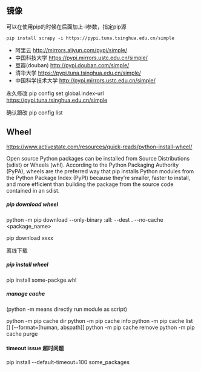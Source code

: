 
## 镜像

可以在使用pip的时候在后面加上-i参数，指定pip源

```
pip install scrapy -i https://pypi.tuna.tsinghua.edu.cn/simple
```


-  阿里云 http://mirrors.aliyun.com/pypi/simple/
-  中国科技大学 https://pypi.mirrors.ustc.edu.cn/simple/
-  豆瓣(douban) http://pypi.douban.com/simple/
-  清华大学 https://pypi.tuna.tsinghua.edu.cn/simple/
-  中国科学技术大学 http://pypi.mirrors.ustc.edu.cn/simple/


永久修改
pip config set global.index-url https://pypi.tuna.tsinghua.edu.cn/simple

确认跟改
pip config list

## Wheel 

https://www.activestate.com/resources/quick-reads/python-install-wheel/

Open source Python packages can be installed from Source Distributions (sdist) or Wheels (whl). According to the Python Packaging Authority (PyPA), wheels are the preferred way that pip installs Python modules from the Python Package Index (PyPI) because they’re smaller, faster to install, and more efficient than building the package from the source code contained in an sdist.


##### pip download wheel
python -m pip download --only-binary :all: --dest . --no-cache <package_name> 


pip download xxxx

离线下载

##### pip install wheel

pip install some-packge.whl




##### manage cache 

(python -m means directly run module as script)

python -m pip cache dir
python -m pip cache info
python -m pip cache list [<pattern>] [--format=[human, abspath]]
python -m pip cache remove <pattern>
python -m pip cache purge



#### timeout issue 超时问题

pip install --default-timeout=100 some_packages
